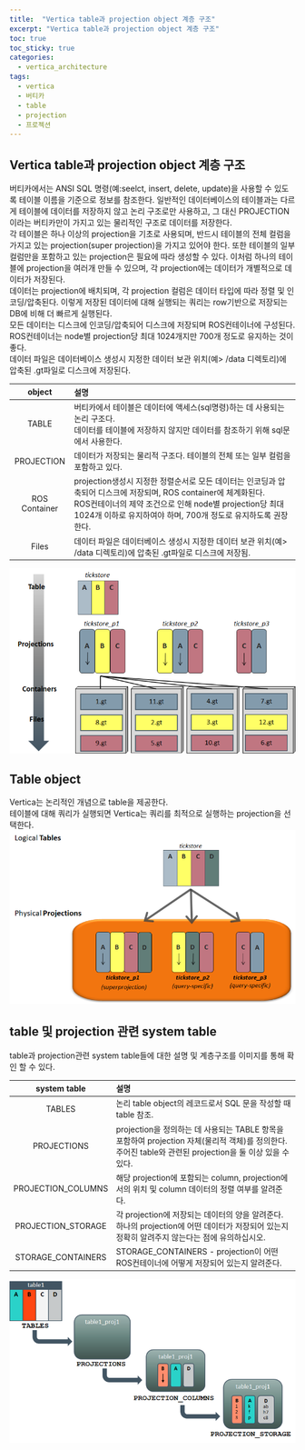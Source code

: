 ```yaml
---
title:  "Vertica table과 projection object 계층 구조"
excerpt: "Vertica table과 projection object 계층 구조"
toc: true 
toc_sticky: true 
categories:
  - vertica_architecture
tags:
  - vertica
  - 버티카
  - table
  - projection
  - 프로젝션
---
```


## Vertica table과 projection object 계층 구조
버티카에서는 ANSI SQL 명령(예:seelct, insert, delete, update)을 사용할 수 있도록 테이블 이름을 기준으로 정보를 참조한다.
일반적인 데이터베이스의 테이블과는 다르게 테이블에 데이터를 저장하지 않고 논리 구조로만 사용하고, 그 대신 PROJECTION이라는 버티카만이 가지고 있는 물리적인 구조로 데이터를 저장한다.  
각 테이블은 하나 이상의 projection을 기초로 사용되며, 반드시 테이블의 전체 컬럼을 가지고 있는 projection(super projection)을 가지고 있어야 한다.
또한 테이블의 일부 컬럼만을 포함하고 있는 projection은 필요에 따라 생성할 수 있다. 이처럼 하나의 테이블에 projection을 여러개 만들 수 있으며, 각 projection에는 데이터가 개별적으로 데이터가 저장된다.  
데이터는 projection에 배치되며, 각 projection 컬럼은 데이터 타입에 따라 정렬 및 인코딩/압축된다. 이렇게 저장된 데이터에 대해 실행되는 쿼리는 row기반으로 저장되는 DB에 비해 더 빠르게 실행된다.  
모든 데이터는 디스크에 인코딩/압축되어 디스크에 저장되며 ROS컨테이너에 구성된다. ROS컨테이너는 node별 projection당 최대 1024개지만 700개 정도로 유지하는 것이 좋다.  
데이터 파일은 데이터베이스 생성시 지정한 데이터 보관 위치(예> /data 디렉토리)에 압축된 .gt파일로 디스크에 저장된다.

|object       |설명|
|:-----------:|:-----------|
|TABLE        |버티카에서 테이블은 데이터에 액세스(sql명령)하는 데 사용되는 논리 구조다.<br>데이터를 테이블에 저장하지 않지만 데이터를 참조하기 위해 sql문에서 사용한다.|
|PROJECTION   |데이터가 저장되는 물리적 구조다. 테이블의 전체 또는 일부 컬럼을 포함하고 있다.|
|ROS Container|projection생성시 지정한 정렬순서로 모든 데이터는 인코딩과 압축되어 디스크에 저장되며, ROS container에 체계화된다. <br> ROS컨테이너의 제약 조건으로 인해 node별 projection당 최대 1024개 이하로 유지하여야 하며, 700개 정도로 유지하도록 권장한다.|
|Files        |데이터 파일은 데이터베이스 생성시 지정한 데이터 보관 위치(예> /data 디렉토리)에 압축된 .gt파일로 디스크에 저장됨.|

![Vertica 데이터 오브젝트 계층 구조](../img/vertica_architecture_1030_01.png)


## Table object
Vertica는 논리적인 개념으로 table을 제공한다.  
테이블에 대해 쿼리가 실행되면 Vertica는 쿼리를 최적으로 실행하는 projection을 선택한다.  
![Vertica table object](../img/vertica_architecture_1030_02.png)


## table 및 projection 관련 system table
table과 projection관련 system table들에 대한 설명 및 계층구조를 이미지를 통해 확인 할 수 있다.  

|system table       |설명|
|:-----------------:|:-----------------|
|TABLES             | 논리 table object의 레코드로서 SQL 문을 작성할 때 table 참조.|
|PROJECTIONS        | projection을 정의하는 데 사용되는 TABLE 항목을 포함하여 projection 자체(물리적 객체)를 정의한다.<br> 주어진 table와 관련된 projection을 둘 이상 있을 수 있다.|
|PROJECTION_COLUMNS | 해당 projection에 포함되는 column, projection에서의 위치 및 column 데이터의 정렬 여부를 알려준다.
|PROJECTION_STORAGE | 각 projection에 저장되는 데이터의 양을 알려준다. 하나의 projection에 어떤 데이터가 저장되어 있는지 정확히 알려주지 않는다는 점에 유의하십시오.|
|STORAGE_CONTAINERS | STORAGE_CONTAINERS - projection이 어떤 ROS컨테이너에 어떻게 저장되어 있는지 알려준다.|

![Vertica 시스템 테이블의 projection 계층](../img/vertica_architecture_1030_03.png)



